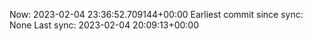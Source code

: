 Now: 2023-02-04 23:36:52.709144+00:00 Earliest commit since sync: None Last sync: 2023-02-04 20:09:13+00:00
